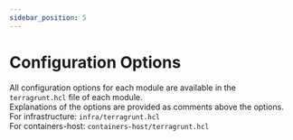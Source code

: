 ```yaml
---
sidebar_position: 5
---
```

# Configuration Options
All configuration options for each module are available in the `terragrunt.hcl` file of each module.  
Explanations of the options are provided as comments above the options.  
For infrastructure:  `infra/terragrunt.hcl`  
For containers-host:  `containers-host/terragrunt.hcl`  
